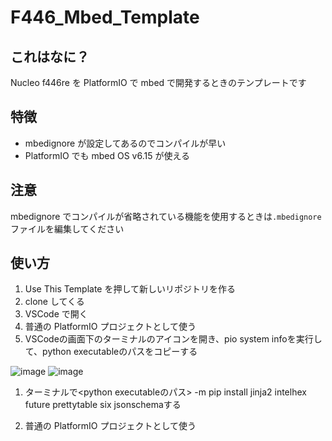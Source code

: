 # F446_Mbed_Template

## これはなに？

Nucleo f446re を PlatformIO で mbed で開発するときのテンプレートです

## 特徴

- mbedignore が設定してあるのでコンパイルが早い
- PlatformIO でも mbed OS v6.15 が使える

## 注意

mbedignore でコンパイルが省略されている機能を使用するときは`.mbedignore`ファイルを編集してください

## 使い方

1. Use This Template を押して新しいリポジトリを作る
1. clone してくる
1. VSCode で開く
1. 普通の PlatformIO プロジェクトとして使う
2. VSCodeの画面下のターミナルのアイコンを開き、pio system infoを実行して、python executableのパスをコピーする

![image](https://user-images.githubusercontent.com/42294158/193441938-c0cf0162-9662-4487-8e11-4668bc1548a4.png)
![image](https://user-images.githubusercontent.com/42294158/193441947-19f69750-a3dd-46e6-98ae-5aac0fcf7093.png)


1. ターミナルで<python executableのパス> -m pip install jinja2 intelhex future prettytable six jsonschemaする

1. 普通の PlatformIO プロジェクトとして使う
